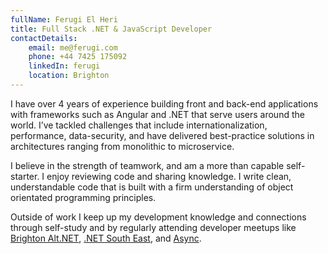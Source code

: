 ```yaml
---
fullName: Ferugi El Heri
title: Full Stack .NET & JavaScript Developer
contactDetails:
    email: me@ferugi.com
    phone: +44 7425 175092
    linkedIn: ferugi
    location: Brighton
---
```


I have over 4 years of experience building front and back-end applications with frameworks such as Angular and .NET that serve users around the world. I’ve tackled challenges that include internationalization, performance, data-security, and have delivered best-practice solutions in architectures ranging from monolithic to microservice.

I believe in the strength of teamwork, and am a more than capable self-starter. I enjoy reviewing code and sharing knowledge. I write clean, understandable code that is built with a firm understanding of object orientated programming principles. 

Outside of work I keep up my development knowledge and connections through self-study and by  regularly attending developer meetups like [Brighton Alt.NET](http://brightonalt.net/), [.NET South East](http://www.dotnetsoutheast.co.uk/), and [Async](https://asyncjs.com/).
